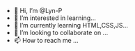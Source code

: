 - 👋 Hi, I’m @Lyn-P
- 👀 I’m interested in learning...
- 🌱 I’m currently learning HTML,CSS,JS...
- 💞️ I’m looking to collaborate on ...
- 📫 How to reach me ...

<!---
Lyn-P/Lyn-P is a ✨ special ✨ repository because its `README.md` (this file) appears on your GitHub profile.
You can click the Preview link to take a look at your changes.
--->
